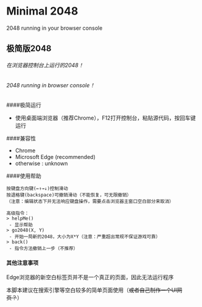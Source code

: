 # Minimal 2048

2048 running in your browser console

## 极简版2048

###### 在浏览器控制台上运行的2048！
###### *2048* running in browser console！

####极简运行

- 使用桌面端浏览器（推荐Chrome），F12打开控制台，粘贴源代码，按回车键运行

####兼容性

- Chrome
- Microsoft Edge (recommended)
- otherwise : unknown

####使用帮助

    按键盘方向键(←↑→↓)控制滑动
	按退格键(backspace)可撤销滑动（不能恢复，可无限撤销）
	（注意：编辑状态下并无法响应键盘操作，需要点击浏览器主窗口空白部分来取消）

	高级指令：
	> helpMe()
	 - 显示帮助
	> go2048(X, Y)
     - 开始一局新的2048，大小为X*Y（注意：严重超出常规不保证游戏可靠）
	> back()
	 - 指令方法撤销上一步（不推荐）


#### 其他注意事项

Edge浏览器的新空白标签页并不是一个真正的页面，因此无法运行程序

本脚本建议在搜索引擎等空白较多的简单页面使用（~~或者自己制作一个UI网页？~~）
